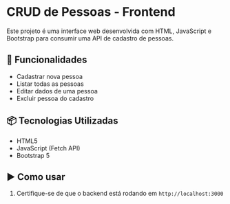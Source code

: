 # CRUD de Pessoas - Frontend

Este projeto é uma interface web desenvolvida com HTML, JavaScript e Bootstrap para consumir uma API de cadastro de pessoas.

## 🎯 Funcionalidades

- Cadastrar nova pessoa  
- Listar todas as pessoas  
- Editar dados de uma pessoa  
- Excluir pessoa do cadastro  

## 📦 Tecnologias Utilizadas

- HTML5  
- JavaScript (Fetch API)  
- Bootstrap 5
## ▶️ Como usar

1. Certifique-se de que o backend está rodando em `http://localhost:3000`

   
